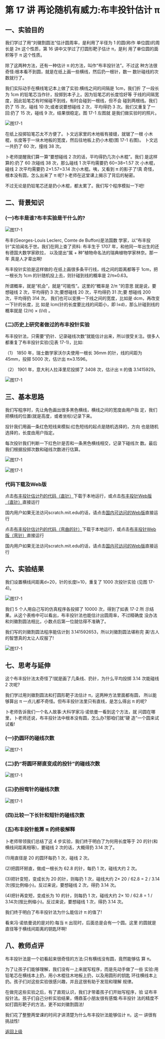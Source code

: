 # 第 17 讲 再论随机有威力:布丰投针估计 π

## 一、实验目的


我们学过了用“刘徽割圆法”估计圆周率，是利用了半径为 1 的圆(称作 单位圆)的周长是 2π 这个性质，第 16 讲中又学过了打圆形靶子估计 π，是利 用了单位圆的面积等于 π 这个性质。

除了这两种方法，还有一种估计 π 的方法，叫作“布丰投针法”。不过这 种方法很奇怪:根本看不到圆，就是在纸上画一些横线，然后扔一根针，数一 数针碰线的次数就行了。

我们实际动手在横线笔记本上做了实验:横线之间的间隔是 1cm，我们折 了一段长为 1cm 的铅笔芯当作针，投掷到本子上。因为铅笔芯的长度恰好等 于线的间隔宽度，因此铅笔芯有时候碰不到线，有时会碰到一根线，但不会 碰到两根线。我们扔了 15 次，碰线 10 次;或者说要想碰线 2 次，平均得扔 3 次。我们又重复了一回:扔了 15 次，碰线 9 次，结果很稳定。图 17-1 左图就 是我们做实验时的照片。


![图17-1](Figures/Lec17-1.png)

在纸上投掷铅笔芯太不方便了。卜文远家里的木地板有接缝，就锯了一根 小木棍，长度等于一块木地板的宽度，然后往地板上扔小木棍(图 17-1 右图)。 卜文远一共扔了 60 次，撞线 38 次。

卜老师提醒我们算一算“要想碰线 2 次的话，平均得扔几次小木棍”。我们 是这样算的:扔了 60 次碰线 38 次，那么碰线 1 次平均需要扔 60÷38=1.57 次 小木棍，碰线 2 次平均需要扔 2×1.57=3.14 次小木棍。咦，又看到 π 的影子了!真 奇怪，根本没有圆，怎么出来了 π 呢?卜老师在这堂课上揭示了背后的秘密。

不过无论是扔铅笔芯还是扔小木棍，都太累了。我们写个程序模拟一下吧!


## 二、背景知识

### (一)布丰是谁?布丰实验是干什么的?
![图17-1](Figures/Lec17-0.png)

布丰(Georges-Louis Leclerc, Comte de Buffon)是法国数 学家，以“布丰投针”实验闻名于世。我们在网上查了资料: 布丰生于 1707 年，和他同一年出生的还有德国大数学家欧拉， 以及提出“属 + 种”植物命名法的瑞典植物学家林奈。那一年 真是人才辈出啊!

布丰投针实验是这样做的:在纸上画很多条平行线，线之间的距离都等于 1cm，把一根长为 1cm 的针随机投上去，则针碰到线的概率是 2/π≈0.63。

所谓概率，就是“机会”，就是“可能性”。这里的“概率是 2/π ”的意思 就是说，要想碰线 2 次，平均得扔 3 次;要想碰线 20 次，平均得扔 31 次;要 想碰线 200 次，平均得扔 314 次。
我们也可以变换一下线之间的宽度，比如是 dcm，再改变一下针的长度，比 如是 lcm(针的长度要比线的间距小，即 l≤d)，那么针碰到线的概率就是 (2/π) × (l/d) 。

### (二)历史上研究者做过的布丰投针实验
布丰投针法，只需要“扔针、记录碰线次数”就能估计出来，所以很受关注。很多人都重复了布丰投针实验(见表 17-1)，比如:

（1） 1850 年，瑞士数学家沃尔夫使用一根长 36mm 的针，线的间距为 45mm，投掷 5000 次，估计出 π≈3.1596。

（2） 1901 年，意大利人拉泽里尼投掷了 3408 次，估计出 π 的值 3.1415929。


![图17-1](Figures/Lec17-1-Table.png)



## 三、基本思路


我们写程序时，先让角色画出很多黑色横线，横线之间的宽度由用户指 定，我们把横线的位置(就是高度，或者坐标)记录下来。

投针我们用画一条红色短线来模拟:红色短线的起点是随机选择的，方向 也是随机选择的，长度由用户指定。

每次投针我们判断一下红色针是否和一条黑色横线相交，记录下碰线次 数。最后我们根据投掷次数和碰线次数进行估算。

![图17-1](Figures/Lec17-2.png)

![图17-1](Figures/Lec17-3.png)

### 代码下载及Web版


点击[布丰投针估计Pi的代码（直针）](Code/第17讲-布丰投针估计Pi-直针.sb3)下载于本地运行，或点击[布丰投针Web版（直针）](https://scratch.mit.edu/projects/683357258/)直接运行

国内用户如果无法访问scratch.mit.edu的话，请点击[国内可访问的Web版](https://mblock.makeblock.com/project/1434723)直接运行

点击[布丰投针估计Pi的代码（弯曲的针）](Code/第17讲-布丰投针估计Pi-弯曲的针.sb3)下载于本地运行，或点击[布丰投针Web版（弯针）](https://scratch.mit.edu/projects/683357707/)直接运行

国内用户如果无法访问scratch.mit.edu的话，请点击[国内可访问的Web版](https://mblock.makeblock.com/project/1434726)直接运行

## 六、实验结果

我们设置横线间距离d=20，针的长度l=10，重复了 1000 次投针实验 (见图 17-4)。

![图17-1](Figures/Lec17-4.png)

我们 5 个人用自己写的仿真程序各投掷了 10000 次，得到了如表 17-2 所 示结果。从这个表格中可以看出，布丰投针法也能估计出圆周率，不过精确度 没办法和刘徽割圆法相比，小数点后第一位就估得不准确了。

我们写的刘徽割圆法程序能估计到 3.141592653，所以刘徽割圆法堪称完 美!古人的智慧真的太让人叹服了!

![图17-1](Figures/Lec17-2-Table.png)

## 七、思考与延伸

这个布丰投针法太奇怪了!就是画了几条线、扔针，为什么平均投掷 3.14 次能碰线 2 次呢?

我们学过用刘徽割圆法和打圆形靶子法估计 π，这两种方法里面都有圆， 所以能够算出 π 一点儿都不奇怪。但布丰投针法里只有直线，是怎么得出 π 的呢?

卜老师告诉我们一个名人故事:大科学家冯·诺依曼一看到这个方法，就 问圆在哪里，卜老师还说，布丰投针法中根本没有圆，怎么办?那咱们就“硬 造”一个圆来试试看!

### (一)扔圆环的碰线次数
![图17-1](Figures/Lec17-5.png)

### (二)扔“将圆环掰直变成的投针”的碰线次数
![图17-1](Figures/Lec17-6.png)

### (三)扔拐弯针的碰线次数

![图17-1](Figures/Lec17-8.png)

### (四)比较一下长针和短针的碰线次数

### (五)布丰投针能算 π 的终极解释
卜老师带领我们总结了这 4 步实验，我们终于明白了为何用长度等于 20 的针(和横线间距离相等)，要碰线 2 次的话，大概得扔 3.14 次了。

(1)用直径是 20 的圆环每扔 1 次，碰线 2 次。 

(2)把圆环掰直，做成一根长为 62.8 的针，每扔 1 次，碰线大约 2 次。

(3)把针变短，变成长为 20 的针，则每扔 1 次，碰线大约 2× 20 / 62.8 = 2 / 3.14
次(按比例缩小)。反过来说，要想碰线 2 次，得扔 3.14 次。 

(4)把针再变短，变成长为 10 的针，则每扔 1 次，碰线大约 2× 10 / 62.8 = 1 / 3.14次(按比例缩小)。反过来说，要想碰线 1 次，得扔 3.14 次。 

我们终于明白了布丰投针法为什么能估计 π 的值了!

看来冯·诺依曼说的是对的:每当 π 出现时，后面总是会有一个圆。这里 的圆就是直径等于横线间距离的钥匙环啊!


## 八、教师点评
布丰投针法是一个初看起来很奇怪的方法:只有横线没有圆，竟然能够估 算 π。

为了让孩子们能够理解，我们没有一上来就写程序，而是先动手做了一些 实验:用铅笔芯在横线本上扔，用小木棍往木地板上扔，以及用圆形的钥匙 环往横线本上扔。孩子们对这些实验很感兴趣，并且这很有助于发现和理解 规律。

在做完这些实验之后，有了直观认识，我们才带着孩子们开始写程序，验 证布丰投针法。孩子们自己分析实验结果，傅鼎荃小朋友很有感慨:布丰投针 法的精度不如打圆形靶子的方法，更不如刘徽割圆法!

我们花了整整两堂课的时间才讲清楚为什么布丰投针法能够估计 π，这一 讲很有挑战性!
 

[返回上级](index.md)

